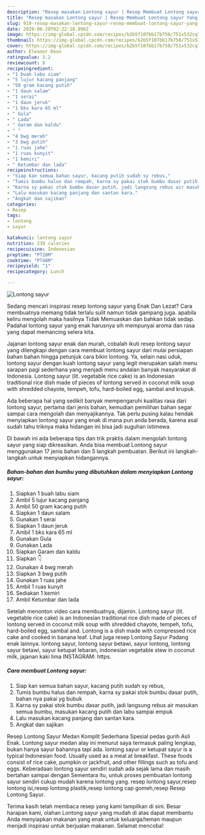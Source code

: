```yaml
---
description: "Resep masakan Lontong sayur | Resep Membuat Lontong sayur Yang Enak Dan Mudah"
title: "Resep masakan Lontong sayur | Resep Membuat Lontong sayur Yang Enak Dan Mudah"
slug: 919-resep-masakan-lontong-sayur-resep-membuat-lontong-sayur-yang-enak-dan-mudah
date: 2020-06-20T02:22:18.896Z
image: https://img-global.cpcdn.com/recipes/b2b5f107bb17b750/751x532cq70/lontong-sayur-foto-resep-utama.jpg
thumbnail: https://img-global.cpcdn.com/recipes/b2b5f107bb17b750/751x532cq70/lontong-sayur-foto-resep-utama.jpg
cover: https://img-global.cpcdn.com/recipes/b2b5f107bb17b750/751x532cq70/lontong-sayur-foto-resep-utama.jpg
author: Eleanor Dean
ratingvalue: 3.2
reviewcount: 8
recipeingredient:
- "1 buah labu siam"
- "5 lujur kacang panjang"
- "50 gram kacang putih"
- "1 daun salam"
- "1 serai"
- "1 daun jeruk"
- "1 bks kara 65 ml"
- " Gula"
- " Lada"
- " Garam dan kaldu"
- " "
- "4 bwg merah"
- "3 bwg putih"
- "1 ruas jahe"
- "1 ruas kunyit"
- "1 kemiri"
- " Ketumbar dan lada"
recipeinstructions:
- "Siap kan semua bahan sayur, kacang putih sudah sy rebus,"
- "Tumis bumbu halus dan rempah, karna sy pakai stok bumbu dasar putih, bahan nya pakai yg bubuk"
- "Karna sy pakai stok bumbu dasar putih, jadi langsung rebus air masukan semua bumbu, masukan kacang putih dan labu sampai empuk"
- "Lalu masukan kacang panjang dan santan kara."
- "Angkat dan sajikan"
categories:
- Resep
tags:
- lontong
- sayur

katakunci: lontong sayur 
nutrition: 239 calories
recipecuisine: Indonesian
preptime: "PT20M"
cooktime: "PT48M"
recipeyield: "1"
recipecategory: Lunch

---
```



![Lontong sayur](https://img-global.cpcdn.com/recipes/b2b5f107bb17b750/751x532cq70/lontong-sayur-foto-resep-utama.jpg)

Sedang mencari inspirasi resep lontong sayur yang Enak Dan Lezat? Cara membuatnya memang tidak terlalu sulit namun tidak gampang juga. apabila keliru mengolah maka hasilnya Tidak Memuaskan dan bahkan tidak sedap. Padahal lontong sayur yang enak harusnya sih mempunyai aroma dan rasa yang dapat memancing selera kita.

Jajanan lontong sayur enak dan murah, cobalah ikuti resep lontong sayur yang dilengkapi dengan cara membuat lontong sayur dari mulai persiapan bahan bahan hingga petunjuk cara bikin lontong. Ya, selain nasi uduk, lontong sayur dengan kuah lontong sayur yang legit merupakan salah menu sarapan pagi sederhana yang menjadi menu andalan banyak masyarakat di Indonesia. Lontong sayur (lit. vegetable rice cake) is an Indonesian traditional rice dish made of pieces of lontong served in coconut milk soup with shredded chayote, tempeh, tofu, hard-boiled egg, sambal and krupuk.

Ada beberapa hal yang sedikit banyak mempengaruhi kualitas rasa dari lontong sayur, pertama dari jenis bahan, kemudian pemilihan bahan segar sampai cara mengolah dan menyajikannya. Tak perlu pusing kalau hendak menyiapkan lontong sayur yang enak di mana pun anda berada, karena asal sudah tahu triknya maka hidangan ini bisa jadi suguhan istimewa.


Di bawah ini ada beberapa tips dan trik praktis dalam mengolah lontong sayur yang siap dikreasikan. Anda bisa membuat Lontong sayur menggunakan 17 jenis bahan dan 5 langkah pembuatan. Berikut ini langkah-langkah untuk menyiapkan hidangannya.

<!--inarticleads1-->

##### Bahan-bahan dan bumbu yang dibutuhkan dalam menyiapkan Lontong sayur:

1. Siapkan 1 buah labu siam
1. Ambil 5 lujur kacang panjang
1. Ambil 50 gram kacang putih
1. Siapkan 1 daun salam
1. Gunakan 1 serai
1. Siapkan 1 daun jeruk
1. Ambil 1 bks kara 65 ml
1. Gunakan  Gula
1. Gunakan  Lada
1. Siapkan  Garam dan kaldu
1. Siapkan  👇
1. Gunakan 4 bwg merah
1. Siapkan 3 bwg putih
1. Gunakan 1 ruas jahe
1. Ambil 1 ruas kunyit
1. Sediakan 1 kemiri
1. Ambil  Ketumbar dan lada


Setelah menonton video cara membuatnya, dijamin. Lontong sayur (lit. vegetable rice cake) is an Indonesian traditional rice dish made of pieces of lontong served in coconut milk soup with shredded chayote, tempeh, tofu, hard-boiled egg, sambal and. Lontong is a dish made with compressed rice cake and cooked in banana leaf. Lihat juga resep Lontong Sayur Padang enak lainnya. lontong sayur, lontong sayur betawi, sayur lontong, lontong sayur betawi, sayur ketupat lebaran, indonesian vegetable stew in coconut milk, jajanan kaki lima INSTAGRAM: https. 

<!--inarticleads2-->

##### Cara membuat Lontong sayur:

1. Siap kan semua bahan sayur, kacang putih sudah sy rebus,
1. Tumis bumbu halus dan rempah, karna sy pakai stok bumbu dasar putih, bahan nya pakai yg bubuk
1. Karna sy pakai stok bumbu dasar putih, jadi langsung rebus air masukan semua bumbu, masukan kacang putih dan labu sampai empuk
1. Lalu masukan kacang panjang dan santan kara.
1. Angkat dan sajikan


Resep Lontong Sayur Medan Komplit Sederhana Spesial pedas gurih Asli Enak. Lontong sayur medan alay ini menurut saya termasuk paling lengkap, bukan hanya sayur bahannya tapi ada. lontong sayur or ketupat sayur is a typical Indonesian food. Usually used as a meal at breakfast. These foods consist of rice cake, pumpkin or jackfruit, and other fillings such as tofu and eggs. Keberadaan lontong sayur sendiri sudah ada sejak lama dan masih bertahan sampai dengan Sementara itu, untuk proses pembuatan lontong sayur sendiri cukup mudah karena lontong yang. resep lontong sayur,resep lontong isi,resep lontong plastik,resep lontong cap gomeh,resep Resep Lontong Sayur. 

Terima kasih telah membaca resep yang kami tampilkan di sini. Besar harapan kami, olahan Lontong sayur yang mudah di atas dapat membantu Anda menyiapkan makanan yang enak untuk keluarga/teman maupun menjadi inspirasi untuk berjualan makanan. Selamat mencoba!

